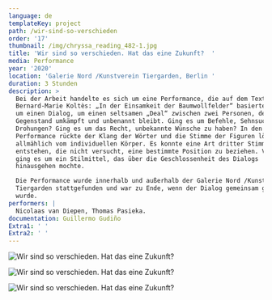 ```yaml
---
language: de
templateKey: project
path: /wir-sind-so-verschieden
order: '17'
thumbnail: /img/chryssa_reading_482-1.jpg
title: 'Wir sind so verschieden. Hat das eine Zukunft?  '
media: Performance
year: '2020'
location: 'Galerie Nord /Kunstverein Tiergarden, Berlin '
duration: 3 Stunden
description: >
  Bei der Arbeit handelte es sich um eine Performance, die auf dem Text vom
  Bernard-Marie Koltès: „In der Einsamkeit der Baumwollfelder“ basierte. Es ging
  um einen Dialog, um einen seltsamen „Deal“ zwischen zwei Personen, dessen
  Gegenstand umkämpft und unbenannt bleibt. Ging es um Befehle, Sehnsucht,
  Drohungen? Ging es um das Recht, unbekannte Wünsche zu haben? In den Fokus der
  Performance rückte der Klang der Wörter und die Stimme der Figuren löste sich
  allmählich vom individuellen Körper. Es konnte eine Art dritter Stimme
  entstehen, die nicht versucht, eine bestimmte Position zu beziehen. Vielmehr
  ging es um ein Stilmittel, das über die Geschlossenheit des Dialogs
  hinausgehen mochte.

  Die Performance wurde innerhalb und außerhalb der Galerie Nord /Kunstverein
  Tiergarden stattgefunden und war zu Ende, wenn der Dialog gemeinsam gesprochen
  wurde.
performers: |
  Nicolaas van Diepen, Thomas Pasieka.
documentation: Guillermo Gudiño
Extra1: ' '
Extra2: ' '
---
```

![Wir sind so verschieden. Hat das eine Zukunft?](/img/chryssa_reading_482-1.jpg)

![Wir sind so verschieden. Hat das eine Zukunft?](/img/chryssa_reading_499-1.jpg)

![Wir sind so verschieden. Hat das eine Zukunft?](/img/chryssa_reading_527-1.jpg)
